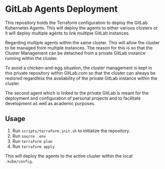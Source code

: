 # GitLab Agents Deployment

This repository holds the Terraform configuration to deploy the GitLab Kubernetes Agents. This will deploy the agents to either various clusters or it will deploy multiple agents to link multiple GitLab instances.

Regarding multiple agents within the same cluster. This will allow the cluster to be managed from multiple instances. The reason for this is so that the Cluster Management can be detached from a private GitLab instance running within the cluster.

To avoid a chicken-and-egg situation, the cluster management is kept in this private repository within GitLab.com so that the cluster can always be restored regardless the availability of the private GitLab instance within the cluster.

The second agent which is linked to the private GitLab is meant for the deployment and configuration of personal projects and to facilitate development as well as academic purposes.

## Usage

1. Run `scripts/terraform.init.sh` to initialize the repository.
2. Run `source .env`
3. Run `terraform plan`
4. Run `terraform apply`

This will deploy the agents to the active cluster within the local `.kube/config`.
